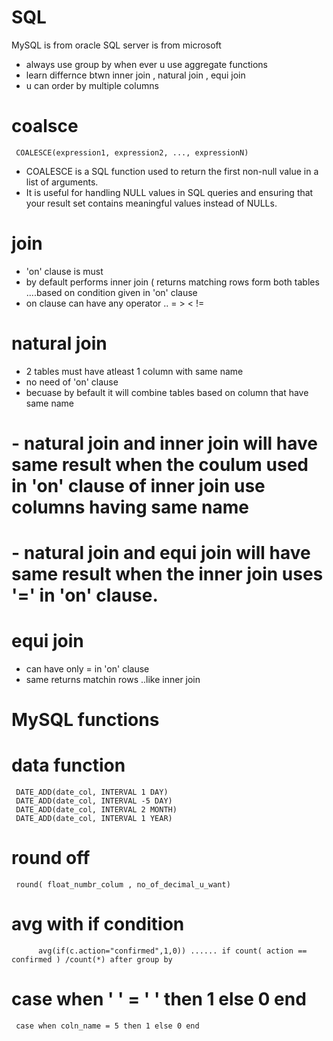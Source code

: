 # SQL

MySQL is from oracle
SQL server is from microsoft

- always use group by when ever u use aggregate functions
- learn differnce btwn inner join , natural join , equi join
- u can order by multiple columns

# coalsce
     COALESCE(expression1, expression2, ..., expressionN)
- COALESCE is a SQL function used to return the first non-null value in a list of arguments.  
- It is useful for handling NULL values in SQL queries and ensuring that your result set contains meaningful values instead of NULLs.

  
# join
- 'on' clause is must
- by default performs inner join ( returns matching rows form both tables ....based on condition given in 'on' clause
- on clause can have any operator ..  = > < !=  

# natural join

- 2 tables must have atleast 1 column with same name
- no need of 'on' clause
- becuase by befault it will combine tables based on column that have same name

# - natural join and inner join will have same result when the coulum used in 'on' clause of inner join use columns having same name
# - natural join and equi join will have same result when the inner join uses '=' in 'on' clause.

# equi join

- can have only = in 'on' clause
- same returns matchin rows ..like inner join

# MySQL functions

# data function 
     DATE_ADD(date_col, INTERVAL 1 DAY)
     DATE_ADD(date_col, INTERVAL -5 DAY)
     DATE_ADD(date_col, INTERVAL 2 MONTH)
     DATE_ADD(date_col, INTERVAL 1 YEAR)
     
# round off
     round( float_numbr_colum , no_of_decimal_u_want)

# avg with if condition 
          avg(if(c.action="confirmed",1,0)) ...... if count( action == confirmed ) /count(*) after group by
 # case when ' ' = ' ' then 1 else 0 end 
     case when coln_name = 5 then 1 else 0 end 
     
     
